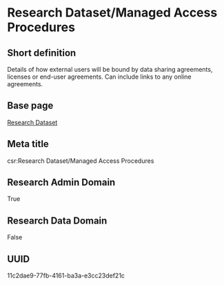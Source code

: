 # Research Dataset/Managed Access Procedures
## Short definition
Details of how external users will be bound by data sharing agreements, licenses or end-user agreements. Can include links to any online agreements.
## Base page
[Research Dataset](https://github.com/EuroCRIS/CASRAI-Dictionairies/blob/main/Objects/Research%20Dataset.md)
## Meta title
csr:Research Dataset/Managed Access Procedures
## Research Admin Domain
True
## Research Data Domain
False
## UUID
11c2dae9-77fb-4161-ba3a-e3cc23def21c
